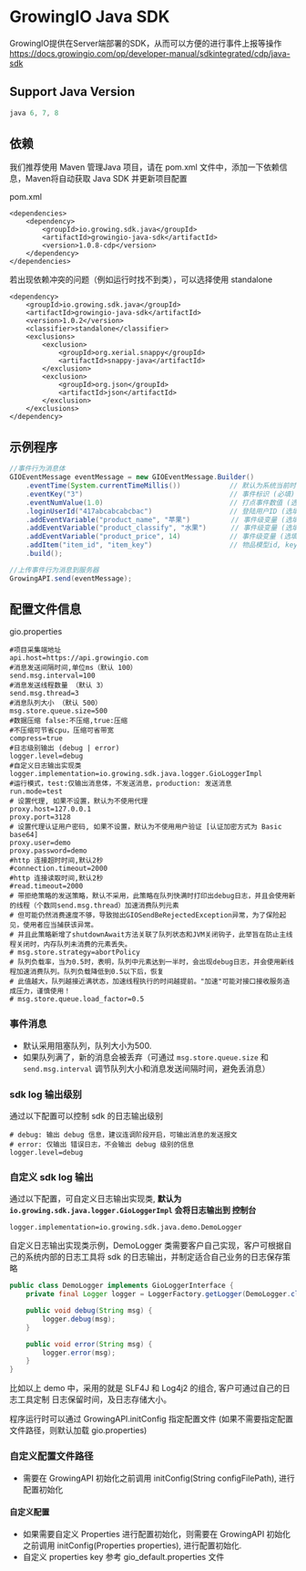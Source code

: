 # GrowingIO Java SDK

GrowingIO提供在Server端部署的SDK，从而可以方便的进行事件上报等操作 <https://docs.growingio.com/op/developer-manual/sdkintegrated/cdp/java-sdk>

## Support Java Version

```java
java 6, 7, 8
```

## 依赖

我们推荐使用 Maven 管理Java 项目，请在 pom.xml 文件中，添加一下依赖信息，Maven将自动获取 Java SDK 并更新项目配置

pom.xml

```maven
<dependencies>
    <dependency>
        <groupId>io.growing.sdk.java</groupId>
        <artifactId>growingio-java-sdk</artifactId>
        <version>1.0.8-cdp</version>
    </dependency>
</dependencies>
```

若出现依赖冲突的问题（例如运行时找不到类），可以选择使用 standalone     

```maven
<dependency>
    <groupId>io.growing.sdk.java</groupId>
    <artifactId>growingio-java-sdk</artifactId>
    <version>1.0.2</version>
    <classifier>standalone</classifier>
    <exclusions>
        <exclusion>
            <groupId>org.xerial.snappy</groupId>
            <artifactId>snappy-java</artifactId>
        </exclusion>
        <exclusion>
            <groupId>org.json</groupId>
            <artifactId>json</artifactId>
        </exclusion>
    </exclusions>
</dependency>    
```

## 示例程序

```java
//事件行为消息体
GIOEventMessage eventMessage = new GIOEventMessage.Builder()
    .eventTime(System.currentTimeMillis())            // 默认为系统当前时间,选填
    .eventKey("3")                                    // 事件标识 (必填)
    .eventNumValue(1.0)                               // 打点事件数值 (选填)
    .loginUserId("417abcabcabcbac")                   // 登陆用户ID (选填)
    .addEventVariable("product_name", "苹果")          // 事件级变量 (选填)
    .addEventVariable("product_classify", "水果")      // 事件级变量 (选填)
    .addEventVariable("product_price", 14)            // 事件级变量 (选填)
    .addItem("item_id", "item_key")                   // 物品模型id, key (选填)
    .build();

//上传事件行为消息到服务器
GrowingAPI.send(eventMessage);
```

## 配置文件信息

gio.properties

```properties
#项目采集端地址
api.host=https://api.growingio.com
#消息发送间隔时间,单位ms（默认 100）
send.msg.interval=100
#消息发送线程数量 （默认 3）
send.msg.thread=3
#消息队列大小 （默认 500）
msg.store.queue.size=500
#数据压缩 false:不压缩,true:压缩
#不压缩可节省cpu，压缩可省带宽
compress=true
#日志级别输出 (debug | error)
logger.level=debug
#自定义日志输出实现类
logger.implementation=io.growing.sdk.java.logger.GioLoggerImpl
#运行模式，test:仅输出消息体，不发送消息，production: 发送消息
run.mode=test
# 设置代理, 如果不设置，默认为不使用代理
proxy.host=127.0.0.1
proxy.port=3128
# 设置代理认证用户密码, 如果不设置，默认为不使用用户验证 [认证加密方式为 Basic base64]
proxy.user=demo
proxy.password=demo
#http 连接超时时间,默认2秒
#connection.timeout=2000
#http 连接读取时间,默认2秒
#read.timeout=2000
# 带拒绝策略的发送策略，默认不采用，此策略在队列快满时打印出debug日志，并且会使用新的线程（个数同send.msg.thread）加速消费队列元素
# 但可能仍然消费速度不够，导致抛出GIOSendBeRejectedException异常，为了保险起见，使用者应当捕获该异常。
# 并且此策略新增了shutdownAwait方法关联了队列状态和JVM关闭钩子，此举旨在防止主线程关闭时，内存队列未消费的元素丢失。
# msg.store.strategy=abortPolicy
# 队列负载率，当为0.5时，表明，队列中元素达到一半时，会出现debug日志，并会使用新线程加速消费队列。队列负载降低到0.5以下后，恢复
# 此值越大，队列越接近满状态，加速线程执行的时间越提前。"加速"可能对接口接收服务造成压力，谨慎使用！
# msg.store.queue.load_factor=0.5
```

### 事件消息

* 默认采用阻塞队列，队列大小为500.
* 如果队列满了，新的消息会被丢弃（可通过 `msg.store.queue.size` 和 `send.msg.interval` 调节队列大小和消息发送间隔时间，避免丢消息）

### sdk log 输出级别
通过以下配置可以控制 sdk 的日志输出级别
```text
# debug: 输出 debug 信息，建议连调阶段开启，可输出消息的发送报文
# error: 仅输出 错误日志，不会输出 debug 级别的信息
logger.level=debug
```

### 自定义 sdk log 输出
通过以下配置，可自定义日志输出实现类, **默认为 `io.growing.sdk.java.logger.GioLoggerImpl` 会将日志输出到 控制台**

```text
logger.implementation=io.growing.sdk.java.demo.DemoLogger
```
自定义日志输出实现类示例，DemoLogger 类需要客户自己实现，客户可根据自己的系统内部的日志工具将 sdk 的日志输出，并制定适合自己业务的日志保存策略

```java
public class DemoLogger implements GioLoggerInterface {
	private final Logger logger = LoggerFactory.getLogger(DemoLogger.class);

	public void debug(String msg) {
		logger.debug(msg);
	}

	public void error(String msg) {
		logger.error(msg);
	}
}
```
比如以上 demo 中，采用的就是 SLF4J 和 Log4j2 的组合, 客户可通过自己的日志工具定制 日志保留时间，及日志存储大小。

程序运行时可以通过 GrowingAPI.initConfig 指定配置文件 (如果不需要指定配置文件路径，则默认加载 gio.properties)

### 自定义配置文件路径
* 需要在 GrowingAPI 初始化之前调用 initConfig(String configFilePath), 进行配置初始化

#### 自定义配置

* 如果需要自定义 Properties 进行配置初始化，则需要在 GrowingAPI 初始化之前调用 initConfig(Properties properties), 进行配置初始化.
* 自定义 properties key 参考 gio_default.properties 文件